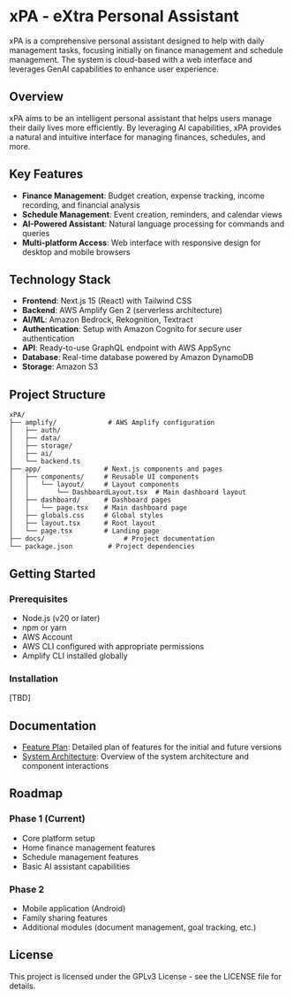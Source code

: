 # xPA - eXtra Personal Assistant

xPA is a comprehensive personal assistant designed to help with daily management tasks, focusing initially on finance management and schedule management. The system is cloud-based with a web interface and leverages GenAI capabilities to enhance user experience.

## Overview

xPA aims to be an intelligent personal assistant that helps users manage their daily lives more efficiently. By leveraging AI capabilities, xPA provides a natural and intuitive interface for managing finances, schedules, and more.

## Key Features

- **Finance Management**: Budget creation, expense tracking, income recording, and financial analysis
- **Schedule Management**: Event creation, reminders, and calendar views
- **AI-Powered Assistant**: Natural language processing for commands and queries
- **Multi-platform Access**: Web interface with responsive design for desktop and mobile browsers

## Technology Stack

- **Frontend**: Next.js 15 (React) with Tailwind CSS
- **Backend**: AWS Amplify Gen 2 (serverless architecture)
- **AI/ML**: Amazon Bedrock, Rekognition, Textract
- **Authentication**: Setup with Amazon Cognito for secure user authentication
- **API**: Ready-to-use GraphQL endpoint with AWS AppSync
- **Database**: Real-time database powered by Amazon DynamoDB
- **Storage**: Amazon S3

## Project Structure

```
xPA/
├── amplify/             # AWS Amplify configuration
│   ├── auth/
│   ├── data/
│   ├── storage/
│   ├── ai/
│   └── backend.ts
├── app/                # Next.js components and pages
│   ├── components/     # Reusable UI components
│   │   └── layout/     # Layout components
│   │       └── DashboardLayout.tsx  # Main dashboard layout
│   ├── dashboard/      # Dashboard pages
│   │   └── page.tsx    # Main dashboard page
│   ├── globals.css     # Global styles
│   ├── layout.tsx      # Root layout
│   └── page.tsx        # Landing page
├── docs/                    # Project documentation
└── package.json         # Project dependencies
```

## Getting Started

### Prerequisites

- Node.js (v20 or later)
- npm or yarn
- AWS Account
- AWS CLI configured with appropriate permissions
- Amplify CLI installed globally

### Installation

[TBD]

## Documentation

- [Feature Plan](docs/xPA_Feature_Plan.md): Detailed plan of features for the initial and future versions
- [System Architecture](docs/System_Architecture.md): Overview of the system architecture and component interactions

## Roadmap

### Phase 1 (Current)
- Core platform setup
- Home finance management features
- Schedule management features
- Basic AI assistant capabilities

### Phase 2
- Mobile application (Android)
- Family sharing features
- Additional modules (document management, goal tracking, etc.)

## License

This project is licensed under the GPLv3 License - see the LICENSE file for details.
